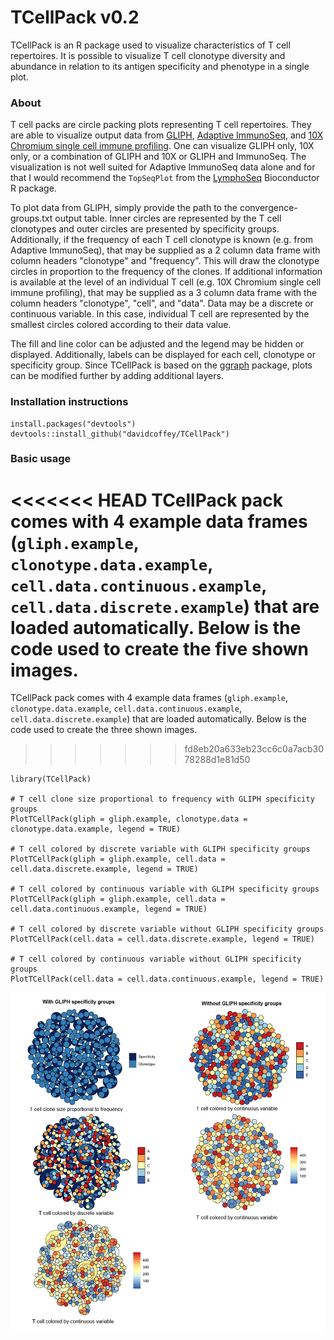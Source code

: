 # TCellPack v0.2
TCellPack is an R package used to visualize characteristics of T cell repertoires. It is possible to visualize T cell clonotype diversity and abundance in relation to its antigen specificity and phenotype in a single plot.

### About
T cell packs are circle packing plots representing T cell repertoires. They are able to visualize output data from [GLIPH](https://github.com/immunoengineer/gliph), [Adaptive ImmunoSeq](https://www.adaptivebiotech.com/products-services/immunoseq), and [10X Chromium single cell immune profiling](https://www.10xgenomics.com/solutions/vdj). One can visualize GLIPH only, 10X only, or a combination of GLIPH and 10X or GLIPH and ImmunoSeq. The visualization is not well suited for Adaptive ImmunoSeq data alone and for that I would recommend the `TopSeqPlot` from the [LymphoSeq](http://bioconductor.org/packages/release/bioc/html/LymphoSeq.html) Bioconductor R package.

To plot data from GLIPH, simply provide the path to the convergence-groups.txt output table. Inner circles are represented by the T cell clonotypes and outer circles are presented by specificity groups. Additionally, if the frequency of each T cell clonotype is known (e.g. from Adaptive ImmunoSeq), that may be supplied as a 2 column data frame with column headers "clonotype" and "frequency". This will draw the clonotype circles in proportion to the frequency of the clones. If additional information is available at the level of an individual T cell (e.g. 10X Chromium single cell immune profiling), that may be supplied as a 3 column data frame with the column headers "clonotype", "cell", and "data". Data may be a discrete or continuous variable. In this case, individual T cell are represented by the smallest circles colored according to their data value.

The fill and line color can be adjusted and the legend may be hidden or displayed. Additionally, labels can be displayed for each cell, clonotype or specificity group. Since TCellPack is based on the [ggraph](https://github.com/thomasp85/ggraph) package, plots can be modified further by adding additional layers.

### Installation instructions
```
install.packages("devtools")
devtools::install_github("davidcoffey/TCellPack")
```

### Basic usage
<<<<<<< HEAD
TCellPack pack comes with 4 example data frames (`gliph.example`, `clonotype.data.example`, `cell.data.continuous.example`, `cell.data.discrete.example`) that are loaded automatically. Below is the code used to create the five shown images.
=======
TCellPack pack comes with 4 example data frames (`gliph.example`, `clonotype.data.example`, `cell.data.continuous.example`, `cell.data.discrete.example`) that are loaded automatically. Below is the code used to create the three shown images.
>>>>>>> fd8eb20a633eb23cc6c0a7acb3078288d1e81d50

```
library(TCellPack)

# T cell clone size proportional to frequency with GLIPH specificity groups
PlotTCellPack(gliph = gliph.example, clonotype.data = clonotype.data.example, legend = TRUE)

# T cell colored by discrete variable with GLIPH specificity groups
PlotTCellPack(gliph = gliph.example, cell.data = cell.data.discrete.example, legend = TRUE)

# T cell colored by continuous variable with GLIPH specificity groups
PlotTCellPack(gliph = gliph.example, cell.data = cell.data.continuous.example, legend = TRUE)

# T cell colored by discrete variable without GLIPH specificity groups
PlotTCellPack(cell.data = cell.data.discrete.example, legend = TRUE)

# T cell colored by continuous variable without GLIPH specificity groups
PlotTCellPack(cell.data = cell.data.continuous.example, legend = TRUE)
```

![](man/figures/example-plot.png)
